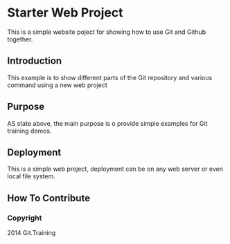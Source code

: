 # Starter Web Project

This is a simple website poject for showing how to use Git and Github together.

## Introduction

This example is to show different parts of the Git repository and various command using a new web project

## Purpose

AS state above, the main purpose is o provide simple examples for Git training demos.

## Deployment

This is a simple web project, deployment can be on any web server or even local file system.

## How To Contribute


### Copyright

2014 Git.Training
